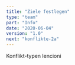 ```yaml
---
title: "Ziele festlegen"
type: "team"
part: "Info"
date: "2020-06-04"
version: "1.0"
next: "konflikte-2a"
---
```


Konflikt-typen lencioni